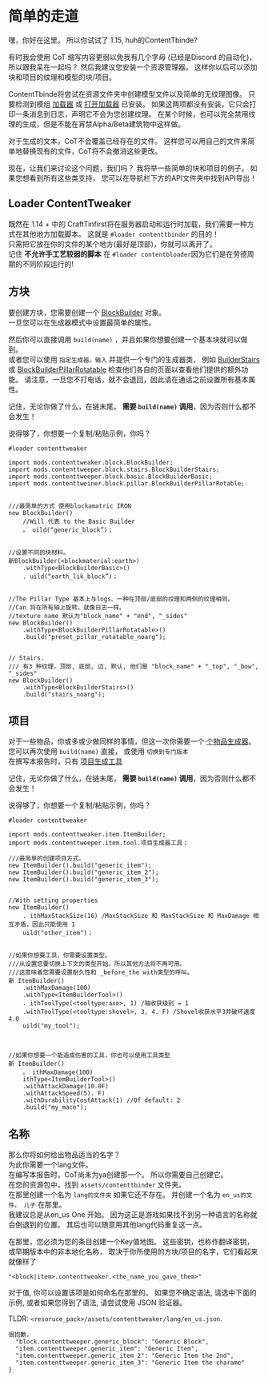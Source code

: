 # 简单的走道

嘿，你好在这里。 所以你试试了 1.15, huh的ContentTbinde?

有时我会使用 CoT 缩写内容更弱以免我有几个字母 (已经是Discord 的自动化)，所以跟我呆在一起吗？ 然后我建议您安装一个资源管理器， 这样你以后可以添加块和项目的纹理和模型的块/项目。

ContentTbinde将尝试在资源文件夹中创建模型文件以及简单的无纹理图像。 只要检测到模组 [加载器](https://www.curseforge.com/minecraft/mc-mods/the-loader) 或 [打开加载器](https://www.curseforge.com/minecraft/mc-mods/open-loader) 已安装。 如果这两项都没有安装，它只会打印一条消息到日志，声明它不会为您创建纹理。 在某个时候，也可以完全禁用纹理的生成，但是不能在宵禁Alpha/Beta建筑物中这样做。

对于生成的文本，CoT不会覆盖已经存在的文件。 这样您可以用自己的文件来简单地替换现有的文件，CoT将不会撤消这些更改。


现在，让我们来讨论这个问题，我们吗？ 我将举一些简单的块和项目的例子。 如果您想看到所有这些类支持， 您可以在导航栏下方的API文件夹中找到API导出！

## Loader ContentTweaker
既然在 1.14 + 中的 CraftTinfirst将在服务器启动和运行时加载，我们需要一种方式在其他地方加载脚本。 这就是 `#loader contenttbinder` 的目的！  
只需把它放在你的文件的某个地方(最好是顶部)，你就可以离开了。  
记住 **不允许手工艺较弱的脚本** 在 `#loader contentbloader`因为它们是在劳德周期的不同阶段运行的!


## 方块

要创建方块，您需要创建一个 [BlockBuilder](/mods/contenttweaker/API/block/BlockBuilder) 对象。  
一旦您可以在生成器模式中设置最简单的属性。

然后你可以直接调用 `build(name)` ，并且如果你想要创建一个基本块就可以做到。  
或者您可以使用 `指定生成器。输入` 并提供一个专门的生成器类， 例如 [BuilderStairs](/mods/contenttweaker/API/block/stairs/BlockBuilderStairs) 或 [BlockBuilderPillarRotatable](/mods/contenttweaker/API/block/pillar/BlockBuilderPillarRotatable) 检查他们各自的页面以查看他们提供的额外功能。 请注意，一旦您不打电话，就不会退回，因此请在通话之前设置所有基本属性。

记住，无论你做了什么，在链末尾， **需要 `build(name)` 调用**，因为否则什么都不会发生！

说得够了，你想要一个复制/粘贴示例，你吗？

```zenscript
#loader contenttweaker

import mods.contenttweaker.block.BlockBuilder;
import mods.contenttweeper.block.stairs.BlockBuilderStairs;
import mods.contenttweeper.block.basic.BlockBuilderBasic;
import mods.contenttweiner.block.pillar.BlockBuilderPillarRotable;


///最简单的方式 使用blockamatric IRON
new BlockBuilder()
    //Will 代表 to the Basic Builder
    。 uild(“generic_block”)；


//设置不同的块材料。
新BlockBuilder(<blockmaterial:earth>)
    .withType<BlockBuilderBasic>()
    . uild(“earth_lik_block”)；


//The Pillar Type 基本上与logs、一种在顶部/底部的纹理和两侧的纹理相同。
//Can 将在所有轴上旋转，就像日志一样。
//texture name 默认为"block_name" + "end", "_sides"
new BlockBuilder()
    .withType<BlockBuilderPillarRotatable>()
    .build("preset_pillar_rotatable_noarg");


// Stairs.
/// 有3 种纹理，顶部, 底部, 边, 默认, 他们是 "block_name" + "_top", "_bow", "_sides"
new BlockBuilder()
    .withType<BlockBuilderStairs>()
    .build("stairs_noarg");
```


## 项目

对于一些物品，你或多或少做同样的事情，但这一次你需要一个 [个物品生成器](/mods/contenttweaker/API/item/ItemBuilder)。  
您可以再次使用 `build(name)` 直接， 或使用 `切换到专门版本`  
在撰写本报告时，只有 [项目生成工具](/mods/contenttweaker/API/item/tool/ItemBuilderTool)

记住，无论你做了什么，在链末尾， **需要 `build(name)` 调用**，因为否则什么都不会发生！

说得够了，你想要一个复制/粘贴示例，你吗？
```zenscript
#loader contenttweaker

import mods.contenttweaker.item.ItemBuilder;
import mods.contenttweeper.item.tool.项目生成器工具；

///最简单的创建项目方式。
new ItemBuilder().build("generic_item");
new ItemBuilder().build("generic_item_2");
new ItemBuilder().build("generic_item_3");


//With setting properties
new ItemBuilder()
    . ithMaxStackSize(16) /MaxStackSize 和 MaxStackSize 和 MaxDamage 相互矛盾，因此只能使用 1
    uild("other_item")；


//如果你想要工具，你需要设置类型。
///从设置您要切换上下文的类型开始，所以其他方法将不再可用。
///这意味着您需要设置耐久性和 _before_the with类型的呼叫。
新 ItemBuilder()
    .withMaxDamage(100)
    .withType<ItemBuilderTool>()
    . ithToolType(<tooltype:axe>, 1) /轴收获级别 = 1
    .withToolType(<tooltype:shovel>, 3, 4. F) /Shovel收获水平3并破坏速度 4.0
    uild("my_tool");



//如果你想要一个能造成伤害的工具，你也可以使用工具类型
新 ItemBuilder()
    。 ithMaxDamage(100)
    ithType<ItemBuilderTool>()
    .withAttackDamage(10.0F)
    .withAttackSpeed(5). F)
    .withDurabilityCostAttack(1) //Of default: 2
    .build("my_mace");

```

## 名称
那么你将如何给出物品适当的名字？  
为此你需要一个lang文件。  
在编写本报告时，CoT尚未为ya创建那一个。 所以你需要自己创建它。  
在您的资源包中，找到 `assets/contenttbinder` 文件夹。  
在那里创建一个名为 `lang的文件夹` 如果它还不存在。 并创建一个名为 `en_us的文件。 儿子` 在那里。  
我建议总是从en_us One 开始。 因为这正是游戏如果找不到另一种语言的名称就会倒退到的位置。 其后也可以随意用其他lang代码重复这一点。

在那里，您必须为您的条目创建一个Key值地图。 这些密钥，也称作翻译密钥，或早期版本中的非本地化名称， 取决于你所使用的方块/项目的名字，它们看起来就像样了
```
"<block|item>.contenttweaker.<the_name_you_gave_them>"
```
对于值, 你可以设置该项是如何命名在那里的。 如果您不确定语法, 请选中下面的示例, 或者如果您得到了语法, 请尝试使用 JSON 验证器。


TLDR: `<resoruce_pack>/assets/contenttweaker/lang/en_us.json`.
```
很抱歉，
  "block.contenttweeper.generic_block": "Generic Block",
  "item.contenttweeper.generic_item": "Generic Item",
  "item.contenttweeper.generic_item_2": "Generic Item the 2nd",
  "item.contenttweeper.generic_item_3": "Generic Item the charame"
}
```